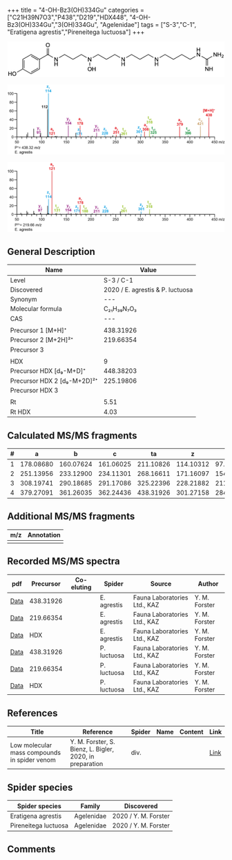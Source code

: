 +++
title = "4-OH-Bz3(OH)334Gu"
categories = ["C21H39N7O3","P438","D219","HDX448",
"4-OH-Bz3(OH)334Gu","3(OH)334Gu",
"Agelenidae"]
tags = ["S-3","C-1",
"Eratigena agrestis","Pireneitega luctuosa"]
+++

![](/img/4-OH-Bz3(OH)334Gu.png)

![](/img_MSMS/438_4-OH-Bz3(OH)334Gu_Ea.png?classes=border)

![](/img_MSMS/438_4-OH-Bz3(OH)334Gu_Ea_2.png?classes=border)

## General Description

| Name                       | Value              |
|----------------------------|--------------------|
| Level                      | S-3 / C-1          |
| Discovered                 | 2020 / E. agrestis & P. luctuosa |
| Synonym                    | ---                |
| Molecular formula          | C₂₁H₃₉N₇O₃                   |
| CAS                        | ---                |
|                            |                    |
| Precursor 1 [M+H]⁺         | 438.31926                   |
| Precursor 2 [M+2H]²⁺       | 219.66354                   |
| Precursor 3                |                    |
|                            |                    |
| HDX                        | 9                   |
| Precursor HDX   [d₉-M+D]⁺   | 448.38203                   |
| Precursor HDX 2 [d₉-M+2D]²⁺ | 225.19806                   |
| Precursor HDX 3            |                    |
|                            |                    |
| Rt                         | 5.51                   |
| Rt HDX                     | 4.03                   |

## Calculated MS/MS fragments

| # | a         | b         | c         | ta        | z         | y         | tz        |
|---|-----------|-----------|-----------|-----------|-----------|-----------|-----------|
| 1 | 178.08680 | 160.07624 | 161.06025 | 211.10826 | 114.10312 | 97.07657 | 131.12967 |
| 2 | 251.13956 | 233.12900 | 234.11301 | 268.16611 | 171.16097 | 154.13442 | 188.18752 |
| 3 | 308.19741 | 290.18685 | 291.17086 | 325.22396 | 228.21882 | 211.19227 | 261.24028 |
| 4 | 379.27091 | 361.26035 | 362.24436 | 438.31926 | 301.27158 | 284.24503 | 318.29813 |

## Additional MS/MS fragments

| m/z | Annotation |
|-----|------------|
|     |            |

## Recorded MS/MS spectra

| pdf                                             | Precursor | Co-eluting | Spider      | Source                       | Author        |
|-------------------------------------------------|-----------|------------|-------------|------------------------------|---------------|
| [Data](/pdf/E-agrestis/438_4-OH-Bz3(OH)334Gu_Ea.pdf)   | 438.31926 |            | E. agrestis | Fauna Laboratories Ltd., KAZ | Y. M. Forster |
| [Data](/pdf/E-agrestis/438_4-OH-Bz3(OH)334Gu_Ea_2.pdf)   | 219.66354 |            | E. agrestis | Fauna Laboratories Ltd., KAZ | Y. M. Forster |
| [Data](/pdf/E-agrestis/438_4-OH-Bz3(OH)334Gu_Ea_HDX.pdf)   | HDX |            | E. agrestis | Fauna Laboratories Ltd., KAZ | Y. M. Forster |
| [Data](/pdf/P-luctuosa/438_4-OH-Bz3(OH)334Gu_Pl.pdf) | 438.31926 |           | P. luctuosa | Fauna Laboratories Ltd., KAZ | Y. M. Forster |
| [Data](/pdf/P-luctuosa/438_4-OH-Bz3(OH)334Gu_Pl_2.pdf) | 219.66354 |           | P. luctuosa | Fauna Laboratories Ltd., KAZ | Y. M. Forster |
| [Data](/pdf/P-luctuosa/438_4-OH-Bz3(OH)334Gu_Pl_HDX.pdf) | HDX |           | P. luctuosa | Fauna Laboratories Ltd., KAZ | Y. M. Forster |


## References

| Title | Reference | Spider | Name | Content | Link |
|-------|-----------|--------|------|---------|------|
| Low molecular mass compounds in spider venom      | Y. M. Forster, S. Bienz, L. Bigler, 2020, in preparation          | div.       |   |   | [Link](unknown) |

## Spider species

| Spider species     | Family     | Discovered           |
|--------------------|------------|----------------------|
| Eratigena agrestis | Agelenidae | 2020 / Y. M. Forster |
| Pireneitega luctuosa | Agelenidae | 2020 / Y. M. Forster |

## Comments
